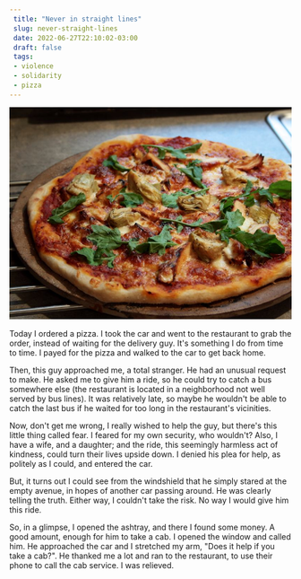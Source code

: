 ```yaml
---
 title: "Never in straight lines" 
 slug: never-straight-lines
 date: 2022-06-27T22:10:02-03:00
 draft: false
 tags: 
 - violence 
 - solidarity
 - pizza
---
```


![Pizza Night](pizza.jpg)

Today I ordered a pizza.  I took the car and went to the restaurant to grab the order, instead of waiting for the delivery guy.  It's something I do from time to time.  I payed for the pizza and walked to the car to get back home.

Then, this guy approached me, a total stranger.  He had an unusual request to make.  He asked me to give him a ride, so he could try to catch a bus somewhere else (the restaurant is located in a neighborhood not well served by bus lines).  It was relatively late, so maybe he wouldn't be able to catch the last bus if he waited for too long in the restaurant's vicinities.

Now, don't get me wrong, I really wished to help the guy, but there's this little thing called fear.  I feared for my own security, who wouldn't?  Also, I have a wife, and a daughter; and the ride, this seemingly harmless act of kindness, could turn their lives upside down.  I denied his plea for help, as politely as I could, and entered the car.

But, it turns out I could see from the windshield that he simply stared at the empty avenue, in hopes of another car passing around.  He was clearly telling the truth.  Either way, I couldn't take the risk.  No way I would give him this ride.

So, in a glimpse, I opened the ashtray, and there I found some money.  A good amount, enough for him to take a cab.  I opened the window and called him.  He approached the car and I stretched my arm, "Does it help if you take a cab?".  He thanked me a lot and ran to the restaurant, to use their phone to call the cab service.  I was relieved.
